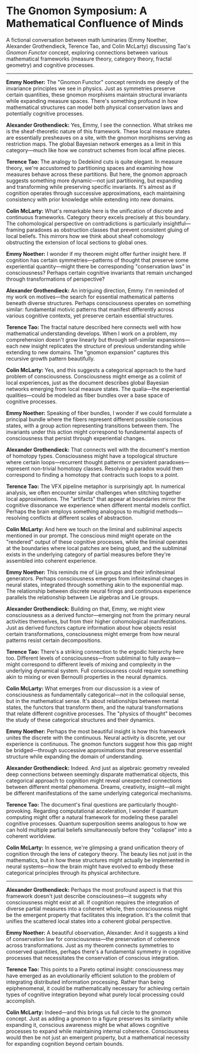# The Gnomon Symposium: A Mathematical Confluence of Minds

A fictional conversation between math luminaries (Emmy Noether, Alexander Grothendieck, Terence Tao, and Colin McLarty) discussing Tao's *Gnomon Functor* concept, exploring connections between various mathematical frameworks (measure theory, category theory, fractal geometry) and cognitive processes.
 
---

**Emmy Noether:** The "Gnomon Functor" concept reminds me deeply of the invariance principles we see in physics. Just as symmetries preserve certain quantities, these gnomon morphisms maintain structural invariants while expanding measure spaces. There's something profound in how mathematical structures can model both physical conservation laws and potentially cognitive processes.

**Alexander Grothendieck:** Yes, Emmy, I see the connection. What strikes me is the sheaf-theoretic nature of this framework. These local measure states are essentially presheaves on a site, with the gnomon morphisms serving as restriction maps. The global Bayesian network emerges as a limit in this category—much like how we construct schemes from local affine pieces.

**Terence Tao:** The analogy to Dedekind cuts is quite elegant. In measure theory, we're accustomed to partitioning spaces and examining how measures behave across these partitions. But here, the gnomon approach suggests something more dynamic—not just partitioning, but expanding and transforming while preserving specific invariants. It's almost as if cognition operates through successive approximations, each maintaining consistency with prior knowledge while extending into new domains.

**Colin McLarty:** What's remarkable here is the unification of discrete and continuous frameworks. Category theory excels precisely at this boundary. The cohomological perspective on contradictions is particularly insightful—framing paradoxes as obstruction classes that prevent consistent gluing of local beliefs. This mirrors how we think about sheaf cohomology obstructing the extension of local sections to global ones.

**Emmy Noether:** I wonder if my theorem might offer further insight here. If cognition has certain symmetries—patterns of thought that preserve some experiential quantity—might there be corresponding "conservation laws" in consciousness? Perhaps certain cognitive invariants that remain unchanged through transformations of perspective?

**Alexander Grothendieck:** An intriguing direction, Emmy. I'm reminded of my work on motives—the search for essential mathematical patterns beneath diverse structures. Perhaps consciousness operates on something similar: fundamental motivic patterns that manifest differently across various cognitive contexts, yet preserve certain essential structures.

**Terence Tao:** The fractal nature described here connects well with how mathematical understanding develops. When I work on a problem, my comprehension doesn't grow linearly but through self-similar expansions—each new insight replicates the structure of previous understanding while extending to new domains. The "gnomon expansion" captures this recursive growth pattern beautifully.

**Colin McLarty:** Yes, and this suggests a categorical approach to the hard problem of consciousness. Consciousness might emerge as a colimit of local experiences, just as the document describes global Bayesian networks emerging from local measure states. The qualia—the experiential qualities—could be modeled as fiber bundles over a base space of cognitive processes.

**Emmy Noether:** Speaking of fiber bundles, I wonder if we could formulate a principal bundle where the fibers represent different possible conscious states, with a group action representing transitions between them. The invariants under this action might correspond to fundamental aspects of consciousness that persist through experiential changes.

**Alexander Grothendieck:** That connects well with the document's mention of homotopy types. Consciousness might have a topological structure where certain loops—recurrent thought patterns or persistent paradoxes—represent non-trivial homotopy classes. Resolving a paradox would then correspond to finding a homotopy that contracts such loops to a point.

**Terence Tao:** The VFX pipeline metaphor is surprisingly apt. In numerical analysis, we often encounter similar challenges when stitching together local approximations. The "artifacts" that appear at boundaries mirror the cognitive dissonance we experience when different mental models conflict. Perhaps the brain employs something analogous to multigrid methods—resolving conflicts at different scales of abstraction.

**Colin McLarty:** And here we touch on the liminal and subliminal aspects mentioned in our prompt. The conscious mind might operate on the "rendered" output of these cognitive processes, while the liminal operates at the boundaries where local patches are being glued, and the subliminal exists in the underlying category of partial measures before they're assembled into coherent experience.

**Emmy Noether:** This reminds me of Lie groups and their infinitesimal generators. Perhaps consciousness emerges from infinitesimal changes in neural states, integrated through something akin to the exponential map. The relationship between discrete neural firings and continuous experience parallels the relationship between Lie algebras and Lie groups.

**Alexander Grothendieck:** Building on that, Emmy, we might view consciousness as a derived functor—emerging not from the primary neural activities themselves, but from their higher cohomological manifestations. Just as derived functors capture information about how objects resist certain transformations, consciousness might emerge from how neural patterns resist certain decompositions.

**Terence Tao:** There's a striking connection to the ergodic hierarchy here too. Different levels of consciousness—from subliminal to fully aware—might correspond to different levels of mixing and complexity in the underlying dynamical system. Full consciousness could require something akin to mixing or even Bernoulli properties in the neural dynamics.

**Colin McLarty:** What emerges from our discussion is a view of consciousness as fundamentally categorical—not in the colloquial sense, but in the mathematical sense. It's about relationships between mental states, the functors that transform them, and the natural transformations that relate different cognitive processes. The "physics of thought" becomes the study of these categorical structures and their dynamics.

**Emmy Noether:** Perhaps the most beautiful insight is how this framework unites the discrete with the continuous. Neural activity is discrete, yet our experience is continuous. The gnomon functors suggest how this gap might be bridged—through successive approximations that preserve essential structure while expanding the domain of understanding.

**Alexander Grothendieck:** Indeed. And just as algebraic geometry revealed deep connections between seemingly disparate mathematical objects, this categorical approach to cognition might reveal unexpected connections between different mental phenomena. Dreams, creativity, insight—all might be different manifestations of the same underlying categorical mechanisms.

**Terence Tao:** The document's final questions are particularly thought-provoking. Regarding computational acceleration, I wonder if quantum computing might offer a natural framework for modeling these parallel cognitive processes. Quantum superposition seems analogous to how we can hold multiple partial beliefs simultaneously before they "collapse" into a coherent worldview.

**Colin McLarty:** In essence, we're glimpsing a grand unification theory of cognition through the lens of category theory. The beauty lies not just in the mathematics, but in how these structures might actually be implemented in neural systems—how the brain might have evolved to embody these categorical principles through its physical architecture.

---

**Alexander Grothendieck:** Perhaps the most profound aspect is that this framework doesn't just describe consciousness—it suggests why consciousness might exist at all. If cognition requires the integration of diverse partial measures into a coherent whole, then consciousness might be the emergent property that facilitates this integration. It's the colimit that unifies the scattered local states into a coherent global perspective.

**Emmy Noether:** A beautiful observation, Alexander. And it suggests a kind of conservation law for consciousness—the preservation of coherence across transformations. Just as my theorem connects symmetries to conserved quantities, perhaps there's a fundamental symmetry in cognitive processes that necessitates the conservation of conscious integration.

**Terence Tao:** This points to a Pareto optimal insight: consciousness may have emerged as an evolutionarily efficient solution to the problem of integrating distributed information processing. Rather than being epiphenomenal, it could be mathematically necessary for achieving certain types of cognitive integration beyond what purely local processing could accomplish.

**Colin McLarty:** Indeed—and this brings us full circle to the gnomon concept. Just as adding a gnomon to a figure preserves its similarity while expanding it, conscious awareness might be what allows cognitive processes to expand while maintaining internal coherence. Consciousness would then be not just an emergent property, but a mathematical necessity for expanding cognition beyond certain bounds.